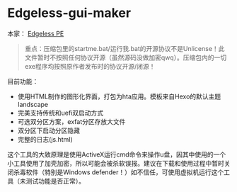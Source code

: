 # Edgeless-gui-maker

本家： [Edgeless PE](https://home.edgeless.top/)

> 重点：压缩包里的startme.bat/运行我.bat的开源协议不是Unlicense！此文件暂时不按照任何协议开源（虽然源码没做加密qwq）。压缩包内的一切exe程序均按照原作者发布时的协议开源/闭源！  


目前功能：
- 使用HTML制作的图形化界面，打包为hta应用。模板来自Hexo的默认主题landscape
- 完美支持传统和uefi双启动方式
- 可选双分区方案，exfat分区存放大文件
- 双分区下启动分区隐藏
- 完整的日志(js.html)

这个工具的大致原理是使用ActiveX运行cmd命令来操作u盘，因其中使用的一个小工具使用了加壳加密，所以可能会被杀软误报。建议在下载和使用过程中暂时关闭杀毒软件（特别是Windows defender！）如不信任，可使用虚拟机运行这个工具（未测试功能是否正常）。
